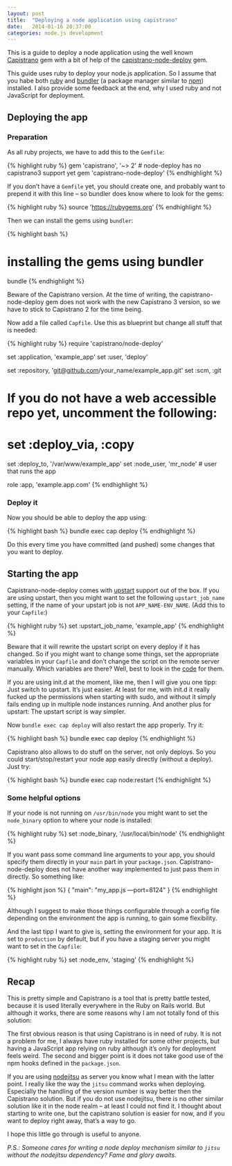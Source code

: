 ```yaml
---
layout: post
title:  "Deploying a node application using capistrano"
date:   2014-01-16 20:37:00
categories: node.js development
---
```



This is a guide to deploy a node application using the well known [Capistrano][Capistrano] gem with a bit of help of the [capistrano-node-deploy][capistrano-node-deploy] gem.

This guide uses ruby to deploy your node.js application. So I assume that you habe both [ruby][ruby] and [bundler][bundler] (a package manager similar to [npm][npm]) installed. I also provide some feedback at the end, why I used ruby and not JavaScript for deployment.

<!--more-->

## Deploying the app

### Preparation

As all ruby projects, we have to add this to the `Gemfile`:

{% highlight ruby %}
gem 'capistrano', '~> 2' # node-deploy has no capistrano3 support yet
gem 'capistrano-node-deploy'
{% endhighlight %}

If you don’t have a `Gemfile` yet, you should create one, and probably want to prepend it with this line – so bundler does know where to look for the gems:

{% highlight ruby %}
source 'https://rubygems.org'
{% endhighlight %}

Then we can install the gems using `bundler`:

{% highlight bash %}
# installing the gems using bundler
bundle
{% endhighlight %}

Beware of the Capistrano version. At the time of writing, the capistrano-node-deploy gem does not work with the new Capistrano 3 version, so we have to stick to Capistrano 2 for the time being.

Now add a file called `Capfile`. Use this as blueprint but change all stuff that is needed:

{% highlight ruby %}
require 'capistrano/node-deploy'

set :application, 'example_app'
set :user, 'deploy'

set :repository,  'git@github.com/your_name/example_app.git'
set :scm, :git

# If you do not have a web accessible repo yet, uncomment the following:
# set :deploy_via, :copy

set :deploy_to, '/var/www/example_app'
set :node_user, 'mr_node' # user that runs the app

role :app, 'example.app.com'
{% endhighlight %}

### Deploy it

Now you should be able to deploy the app using:

{% highlight bash %}
bundle exec cap deploy
{% endhighlight %}

Do this every time you have committed (and pushed) some changes that you want to deploy.

## Starting the app

Capistrano-node-deploy comes with [upstart][upstart]  support out of the box. If you are using upstart, then you might want to set the following `upstart_job_name` setting, if the name of your upstart job is not `APP_NAME-ENV_NAME`. (Add this to your `Capfile`:)

{% highlight ruby %}
set :upstart_job_name, 'example_app'
{% endhighlight %}

Beware that it will rewrite the upstart script on every deploy if it has changed. So if you might want to change some things, set the appropriate variables in your `Capfile` and don’t change the script on the remote server manually. Which variables are there? Well, best to look in the [code][code] for them.

If you are using init.d at the moment, like me, then I will give you one tipp: Just switch to upstart. It’s just easier. At least for me, with init.d it really fucked up the permissions when starting with sudo, and without it simply fails ending up in multiple node instances running. And another plus for upstart: The upstart script is way simpler.

Now `bundle exec cap deploy` will also restart the app properly. Try it:

{% highlight bash %}
bundle exec cap deploy
{% endhighlight %}

Capistrano also allows to do stuff on the server, not only deploys. So you could start/stop/restart your node app easily directly (without a deploy). Just try:

{% highlight bash %}
bundle exec cap node:restart
{% endhighlight %}

### Some helpful options

If your node is not running on `/usr/bin/node` you might want to set the `node_binary` option to where your node is installed:

{% highlight ruby %}
set :node_binary, '/usr/local/bin/node'
{% endhighlight %}

If you want pass some command line arguments to your app, you should specify them directly in your `main` part in your `package.json`. Capistrano-node-deploy does not have another way implemented to just pass them in directly. So something like:

{% highlight json %}
{
  "main": "my_app.js —port=8124"
}
{% endhighlight %}

Although I suggest to make those things configurable through a config file depending on the environment the app is running, to gain some flexibility.

And the last tipp I want to give is, setting the environment for your app. It is set to `production` by default, but if you have a staging server you might want to set in the `Capfile`:

{% highlight ruby %}
set :node_env, 'staging'
{% endhighlight %}

## Recap

This is pretty simple and Capistrano is a tool that is pretty battle tested, because it is used literally everywhere in the Ruby on Rails world. But although it works, there are some reasons why I am not totally fond of this solution:

The first obvious reason is that using Capistrano is in need of ruby. It is not a problem for me, I always have ruby installed for some other projects, but having a JavaScript app relying on ruby although it’s only for deployment feels weird. The second and bigger point is it does not take good use of the npm hooks defined in the `package.json`.

If you are using [nodejitsu][nodejitsu] as server you know what I mean with the latter point. I really like the way the `jitsu` command works when deploying. Especially the handling of the version number is way better then the Capistrano solution. But if you do not use nodejitsu, there is no other similar solution like it in the node realm – at least I could not find it. I thought about starting to write one, but the capistrano solution is easier for now, and if you want to deploy right away, that’s a way to go.

I hope this little go through is useful to anyone.

*P.S.: Someone cares for writing a node deploy mechanism similar to `jitsu` without the nodejitsu dependency? Fame and glory awaits.*

[Capistrano]: http://capistranorb.com
[capistrano-node-deploy]: https://github.com/loopj/capistrano-node-deploy
[ruby]: https://www.ruby-lang.org
[bundler]: http://bundler.io
[npm]: https://npmjs.org
[upstart]: http://upstart.ubuntu.com
[code]: https://github.com/loopj/capistrano-node-deploy/blob/master/lib/capistrano/node-deploy.rb#L50
[nodejitsu]: http://nodejitsu.com
